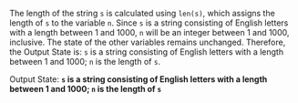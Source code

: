 The length of the string `s` is calculated using `len(s)`, which assigns the length of `s` to the variable `n`. Since `s` is a string consisting of English letters with a length between 1 and 1000, `n` will be an integer between 1 and 1000, inclusive. The state of the other variables remains unchanged. Therefore, the Output State is: `s` is a string consisting of English letters with a length between 1 and 1000; `n` is the length of `s`.

Output State: **`s` is a string consisting of English letters with a length between 1 and 1000; `n` is the length of `s`**